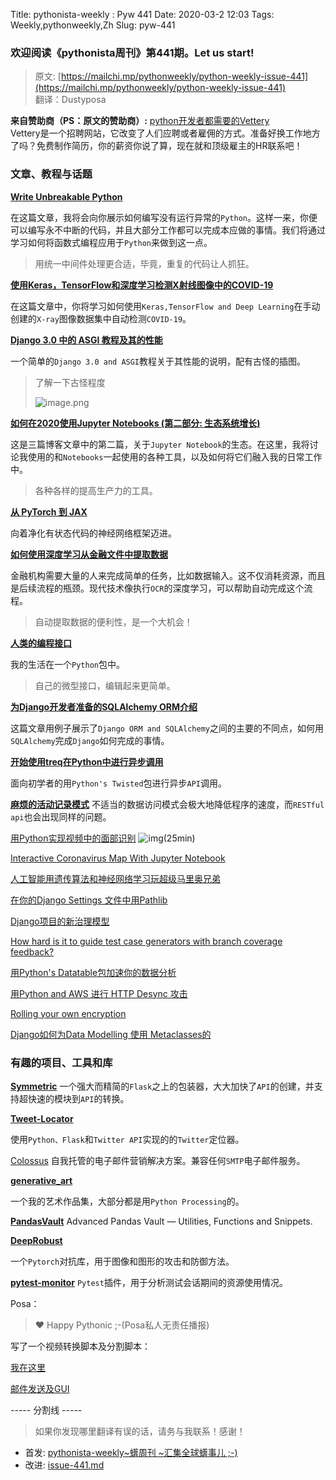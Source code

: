 Title: pythonista-weekly : Pyw 441
Date: 2020-03-2 12:03
Tags: Weekly,pythonweekly,Zh 
Slug: pyw-441

### 欢迎阅读《pythonista周刊》第441期。Let us start!


>原文: [https://mailchi.mp/pythonweekly/python-weekly-issue-441](https://mailchi.mp/pythonweekly/python-weekly-issue-441)  
>翻译：Dustyposa

**来自赞助商（PS：原文的赞助商）:**
[python开发者都需要的Vettery](https://www.vettery.com/tech?utm_source=newsletter&utm_medium=pythonweekly&utm_term=tech&utm_content=grouped&utm_campaign=ad-77579)  
Vettery是一个招聘网站，它改变了人们应聘或者雇佣的方式。准备好换工作地方了吗？免费制作简历，你的薪资你说了算，现在就和顶级雇主的HR联系吧！

### 文章、教程与话题

**[Write Unbreakable Python](https://jessewarden.com/2020/03/write-unbreakable-python.html)**

在这篇文章，我将会向你展示如何编写没有运行异常的`Python`。这样一来，你便可以编写永不中断的代码，并且大部分工作都可以完成本应做的事情。我们将通过学习如何将函数式编程应用于`Python`来做到这一点。

> 用统一中间件处理更合适，毕竟，重复的代码让人抓狂。

**[使用Keras，TensorFlow和深度学习检测X射线图像中的COVID-19](https://www.pyimagesearch.com/2020/03/16/detecting-covid-19-in-x-ray-images-with-keras-tensorflow-and-deep-learning/)**

在这篇文章中，你将学习如何使用`Keras,TensorFlow and Deep Learning`在手动创建的`X-ray`图像数据集中自动检测`COVID-19`。



**[Django 3.0 中的 ASGI 教程及其的性能](https://arunrocks.com/a-guide-to-asgi-in-django-30-and-its-performance/)**

一个简单的`Django 3.0 and ASGI`教程关于其性能的说明，配有古怪的插图。

> 了解一下古怪程度
>
> ![image.png](https://i.loli.net/2020/03/21/gIJ7bFc95GRCiuE.png)



**[如何在2020使用Jupyter Notebooks (第二部分: 生态系统增长)](https://ljvmiranda921.github.io/notebook/2020/03/16/jupyter-notebooks-in-2020-part-2/)**

这是三篇博客文章中的第二篇，关于`Jupyter Notebook`的生态。在这里，我将讨论我使用的和`Notebooks`一起使用的各种工具，以及如何将它们融入我的日常工作中。

> 各种各样的提高生产力的工具。

**[从 PyTorch 到 JAX](https://sjmielke.com/jax-purify.htm)**

向着净化有状态代码的神经网络框架迈进。



**[如何使用深度学习从金融文件中提取数据](https://nanonets.com/blog/ocr-financial-documents/)**

金融机构需要大量的人来完成简单的任务，比如数据输入。这不仅消耗资源，而且是后续流程的瓶颈。现代技术像执行`OCR`的深度学习，可以帮助自动完成这个流程。

> 自动提取数据的便利性，是一个大机会！

**[人类的编程接口](https://beepb00p.xyz/hpi.html)**

我的生活在一个`Python`包中。

> 自己的微型接口，编辑起来更简单。

**[为Django开发者准备的SQLAlchemy ORM介绍](https://apirobot.me/posts/introduction-to-sqlalchemy-orm-for-django-developers)**

这篇文章用例子展示了`Django ORM and SQLAlchemy`之间的主要的不同点，如何用`SQLAlchemy`完成`Django`如何完成的事情。



**[开始使用treq在Python中进行异步调用](https://opensource.com/article/20/3/treq-python)**

面向初学者的用`Python's Twisted`包进行异步`API`调用。



**[麻烦的活动记录模式](http://calpaterson.com/activerecord.html)**
不适当的数据访问模式会极大地降低程序的速度，而`RESTful api`也会出现同样的问题。

[用Python实现视频中的面部识别](https://www.youtube.com/watch?v=PdkPI92KSIs) ![img](https://gallery.mailchimp.com/e2e180baf855ac797ef407fc7/images/8def3887-e9e9-4a48-95e0-74045a6a23fc.png)(25min)

[Interactive Coronavirus Map With Jupyter Notebook](https://mfreeborn.github.io/blog/2020/03/15/interactive-coronavirus-map-with-jupyter-notebook)

[人工智能用遗传算法和神经网络学习玩超级马里奥兄弟](https://chrispresso.github.io/AI_Learns_To_Play_SMB_Using_GA_And_NN)

[在你的Django Settings 文件中用Pathlib](https://adamj.eu/tech/2020/03/16/use-pathlib-in-your-django-project/)

[Django项目的新治理模型](https://www.djangoproject.com/weblog/2020/mar/12/governance/)

[How hard is it to guide test case generators with branch coverage feedback?](https://engineering.backtrace.io/posts/2020-03-11-how-hard-is-it-to-guide-test-case-generators-with-branch-coverage-feedback/)

[用Python's Datatable包加速你的数据分析](https://t.co/bun2UyXRdg) 

[用Python and AWS 进行 HTTP Desync 攻击](https://t.co/PxEIP3sLAU)

[Rolling your own encryption](https://www.gkbrk.com/2020/03/encryption/)

[Django如何为Data Modelling 使用 Metaclasses的](https://t.co/jg2l7NdoPN)

### 有趣的项目、工具和库

**[Symmetric](https://github.com/daleal/symmetric)**
一个强大而精简的`Flask`之上的包装器，大大加快了`API`的创建，并支持超快速的模块到`API`的转换。

**[Tweet-Locator](https://github.com/JuanBenitez97/Tweet-Locator)**

使用`Python、Flask`和`Twitter API`实现的的`Twitter`定位器。

[Colossus](https://github.com/vitorfs/colossus)
自我托管的电子邮件营销解决方案。兼容任何`SMTP`电子邮件服务。

**[generative_art](https://github.com/aaronpenne/generative_art)**

一个我的艺术作品集，大部分都是用`Python Processing`的。



**[PandasVault](https://github.com/firmai/pandasvault)** 
Advanced Pandas Vault — Utilities, Functions and Snippets.

**[DeepRobust](https://github.com/DSE-MSU/DeepRobust/)**

一个`Pytorch`对抗库，用于图像和图形的攻击和防御方法。

**[pytest-monitor](https://github.com/CFMTech/pytest-monitor)**
`Pytest`插件，用于分析测试会话期间的资源使用情况。



Posa：

> ❤️ Happy Pythonic ;-(Posa私人无责任播报)  

写了一个视频转换脚本及分割脚本：

[我在这里](https://github.com/Dustyposa/goSpider/tree/master/small_projects/convert_video)

[邮件发送及GUI](https://github.com/Dustyposa/goSpider/blob/master/small_projects/email_sending)



----- 分割线 -----

> 如果你发现哪里翻译有误的话，请务与我联系！感谢！
>




- 首发: [pythonista-weekly~蠎周刊 ~汇集全球蠎事儿 ;-)](http://weekly.pychina.org/python-weekly/pyw-441.html)
- 改进: [issue-441.md](https://github.com/PyChina/weekly/blob/master/content/python-weekly/issue%23441.md)


